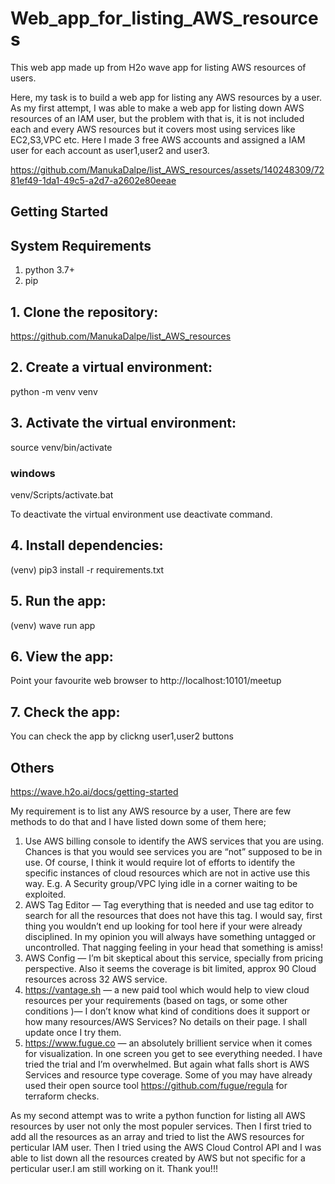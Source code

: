 # Web_app_for_listing_AWS_resources
This web app made up from H2o wave app for listing AWS resources of users.

Here, my task is to build a web app for listing any AWS resources by a user. As my first attempt, I was able to make a web app for listing down AWS resources of an IAM user, but the problem with that is, it is not included each and every AWS resources but it covers most using services like EC2,S3,VPC etc.
Here I made 3 free AWS accounts and assigned a IAM user for each account as user1,user2 and user3.



https://github.com/ManukaDalpe/list_AWS_resources/assets/140248309/7281ef49-1da1-49c5-a2d7-a2602e80eeae



## Getting Started

## System Requirements
1. python 3.7+
2. pip

## 1. Clone the repository:
https://github.com/ManukaDalpe/list_AWS_resources

## 2. Create a virtual environment:
python -m venv venv

## 3. Activate the virtual environment:

source venv/bin/activate

### windows
venv/Scripts/activate.bat

To deactivate the virtual environment use deactivate command.

## 4. Install dependencies:
(venv) pip3 install -r requirements.txt

## 5. Run the app:
(venv) wave run app

## 6. View the app:
Point your favourite web browser to
http://localhost:10101/meetup

## 7. Check the app:
You can check the app by clickng user1,user2 buttons

## Others
https://wave.h2o.ai/docs/getting-started

My requirement is to list any AWS resource by a user, There are few methods to do that and I have listed down some of them here;

1. Use AWS billing console to identify the AWS services that you are using. Chances is that you would see services you are “not” supposed to be in use. Of course, I think it      would require lot of efforts to identify the specific instances of cloud resources which are not in active use this way. E.g. A Security group/VPC lying idle in a corner       waiting to be exploited.
2. AWS Tag Editor — Tag everything that is needed and use tag editor to search for all the resources that does not have this tag. I would say, first thing you wouldn’t end up     looking for tool here if your were already disciplined. In my opinion you will always have something untagged or uncontrolled. That nagging feeling in your head that           something is amiss!
3. AWS Config — I’m bit skeptical about this service, specially from pricing perspective. Also it seems the coverage is bit limited, approx 90 Cloud resources across 32 AWS       service.
4. https://vantage.sh — a new paid tool which would help to view cloud resources per your requirements (based on tags, or some other conditions )— I don’t know what kind of       conditions does it support or how many resources/AWS Services? No details on their page. I shall update once I try them.
5. https://www.fugue.co — an absolutely brillient service when it comes for visualization. In one screen you get to see everything needed. I have tried the trial and I’m          overwhelmed. But again what falls short is AWS Services and resource type coverage. Some of you may have already used their open source tool https://github.com/fugue/regula    for terraform checks.

As my second attempt was to write a python function for listing all AWS resources by user not only the most populer services. Then I first tried to add all the resources as an array and tried to list the AWS resources for perticular IAM user. Then I tried using the AWS Cloud Control API and I was able to list down all the resources created by AWS but not specific for a perticular user.I am still working on it.
Thank you!!!








